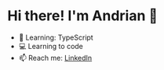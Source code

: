 # Hi there! I'm Andrian 👋

- 🌱 Learning: TypeScript
- 💻 Learning to code
- 📫 Reach me: [LinkedIn](https://www.linkedin.com/in/andrian-andrian-776695246/)
